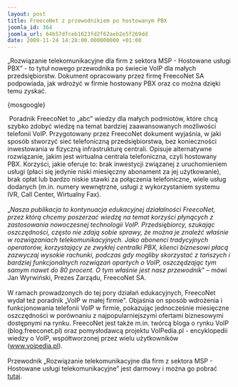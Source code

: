 ```yaml
---
layout: post
title: FreecoNet z przewodnikiem po hostowanym PBX
joomla_id: 364
joomla_url: 64b57dfceb1623fd2f62aeb2e5f269dd
date: 2009-11-24 14:28:00.000000000 +01:00
---
```

&bdquo;Rozwiązanie telekomunikacyjne dla firm z sektora MSP - Hostowane usługi PBX&rdquo; - to tytuł nowego przewodnika po świecie VoIP dla małych przedsiębiorstw. Dokument opracowany przez firmę FreecoNet SA podpowiada, jak wdrożyć w firmie hostowany PBX oraz co można dzięki temu zyskać.<p>{mosgoogle}</p><p>&nbsp;Poradnik FreecoNet to &bdquo;abc&rdquo; wiedzy dla małych podmiot&oacute;w, kt&oacute;re chcą szybko zdobyć wiedzę na temat bardziej zaawansowanych możliwości telefonii VoIP. Przygotowany przez FreecoNet dokument wyjaśnia, w jaki spos&oacute;b stworzyć sieć telefoniczną przedsiębiorstwa, bez konieczności inwestowania w fizyczną infrastrukturę centrali. Opisuje alternatywne rozwiązanie, jakim jest wirtualna centrala telefoniczna, czyli hostowany PBX. Korzyści, jakie oferuje to: brak inwestycji związanej z uruchomieniem usługi (płaci się jedynie niski miesięczny abonament za jej użytkowanie), brak opłat lub bardzo niskie stawki za połączenia telefoniczne, wiele usług dodanych (m.in. numery wewnętrzne, usługi z wykorzystaniem systemu IVR, Call Center, Wirtualny Fax).<br />&nbsp;<br />&bdquo;<em>Nasza publikacja to kontynuacja edukacyjnej działalności FreecoNet, przez kt&oacute;rą chcemy poszerzać wiedzę na temat korzyści płynących z zastosowania nowoczesnej technologii VoIP. Przedsiębiorcy, szukając oszczędności, często nie zdają sobie sprawy, że można je znaleźć właśnie w rozwiązaniach telekomunikacyjnych. Jako abonenci tradycyjnych operator&oacute;w, korzystający ze zwykłej centralki PBX, klienci biznesowi płacą zazwyczaj wysokie rachunki, podczas gdy mogliby skorzystać z tańszych i bardziej funkcjonalnych rozwiązań opartych o VoIP, oszczędzając tym samym nawet do 80 procent. O tym właśnie jest nasz przewodnik</em>&rdquo; &ndash; m&oacute;wi Jan Wyrwiński, Prezes Zarządu, FreecoNet SA.<br />&nbsp;<br />W ramach prowadzonych do tej pory działań edukacyjnych, FreecoNet wydał też poradnik &bdquo;VoIP w małej firmie&rdquo;. Objaśnia on spos&oacute;b wdrożenia i funkcjonowania telefonii VoIP w firmie, pokazując jednocześnie miesięczne oszczędności w por&oacute;wnaniu z najpopularniejszymi ofertami biznesowymi dostępnymi na rynku. FreecoNet jest także m.in. tw&oacute;rcą bloga o rynku VoIP (blog.freeconet.pl) oraz pomysłodawcą projektu VoIPedia.pl - encyklopedii wiedzy o VoIP, wsp&oacute;łtworzonej przez wielu użytkownik&oacute;w (www.voipedia.pl). <br />&nbsp;<br />Przewodnik &bdquo;Rozwiązanie telekomunikacyjne dla firm z sektora MSP - Hostowane usługi telekomunikacyjne&rdquo; jest darmowy i można go pobrać <a href="http://www.freeconet.pl/filemanager/file/Hostwany_PBX.pdf" target="_blank">tutaj</a>.</p>
